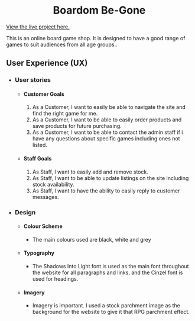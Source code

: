 <h1 align="center">Boardom Be-Gone</h1>

[View the live project here.](https://boardom-be-gone-92a7cf5b2b91.herokuapp.com/)

This is an online board game shop. It is designed to have a good range of games to suit audiences from all age groups..

## User Experience (UX)

-   ### User stories

    -   #### Customer Goals

        1. As a Customer, I want to easily be able to navigate the site and find the right game for me.
        2. As a Customer, I want to be able to easily order products and save products for future purchasing.
        3. As a Customer, I want to be able to contact the admin staff if i have any questions about specific games including ones not listed.

    -   #### Staff Goals

        1. As Staff, I want to easily add and remove stock.
        2. As Staff, I want to be able to update listings on the site including stock availability.
        3. As Staff, I want to have the ability to easily reply to customer messages.

-   ### Design
    -   #### Colour Scheme
        -   The main colours used are black, white and grey
    -   #### Typography
        -   The Shadows Into Light font is used as the main font throughout the website for all paragraphs and links, and the Cinzel font is used for headings.
    -   #### Imagery
        -   Imagery is important. I used a stock parchment image as the background for the website to give it that RPG parchment effect. 
